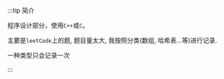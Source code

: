 :::tip 简介

程序设计部分，使用`C++`或`C`。

主要是`leetCode`上的题, 题目量太大, 我按照分类(数组, 哈希表...等)进行记录.

一种类型只会记录一次

:::



